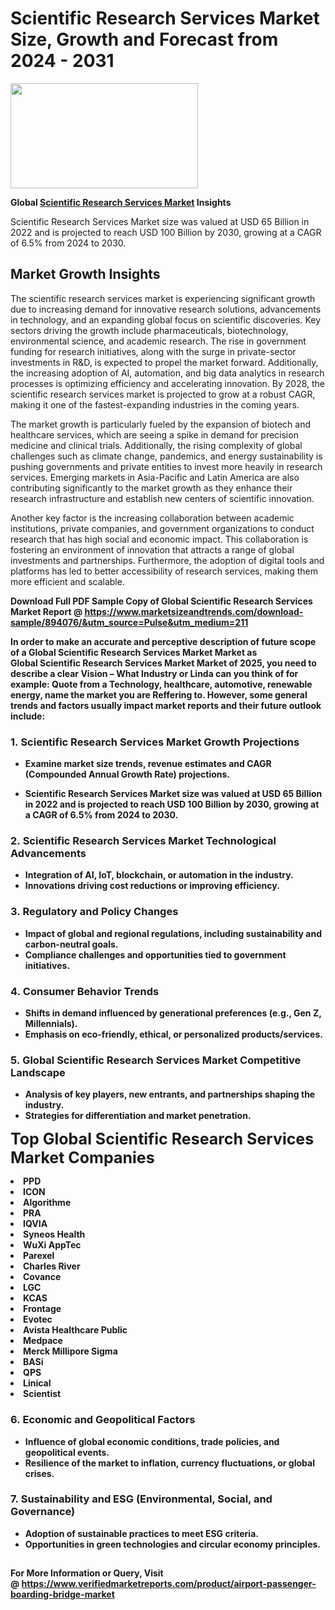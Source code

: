 <H1>Scientific Research Services Market Size, Growth and Forecast from 2024 - 2031</H1><img class="aligncenter size-medium wp-image-584254" src="https://thirdeyenews.in/wp-content/uploads/2024/09/Global-Market-Research-300x168.jpeg" alt="" width="300" height="168" /><p><strong>Global&nbsp;<a href="https://www.marketsizeandtrends.com/download-sample/894076/&amp;utm_source=Pulse&amp;utm_medium=211">Scientific Research Services Market</a> Insights</strong></p><p>Scientific Research Services Market size was valued at USD 65 Billion in 2022 and is projected to reach USD 100 Billion by 2030, growing at a CAGR of 6.5% from 2024 to 2030.</p><p><h2>Market Growth Insights</h2> <p>The scientific research services market is experiencing significant growth due to increasing demand for innovative research solutions, advancements in technology, and an expanding global focus on scientific discoveries. Key sectors driving the growth include pharmaceuticals, biotechnology, environmental science, and academic research. The rise in government funding for research initiatives, along with the surge in private-sector investments in R&D, is expected to propel the market forward. Additionally, the increasing adoption of AI, automation, and big data analytics in research processes is optimizing efficiency and accelerating innovation. By 2028, the scientific research services market is projected to grow at a robust CAGR, making it one of the fastest-expanding industries in the coming years.</p> <p><strong></strong></p> <p>The market growth is particularly fueled by the expansion of biotech and healthcare services, which are seeing a spike in demand for precision medicine and clinical trials. Additionally, the rising complexity of global challenges such as climate change, pandemics, and energy sustainability is pushing governments and private entities to invest more heavily in research services. Emerging markets in Asia-Pacific and Latin America are also contributing significantly to the market growth as they enhance their research infrastructure and establish new centers of scientific innovation.</p> <p>Another key factor is the increasing collaboration between academic institutions, private companies, and government organizations to conduct research that has high social and economic impact. This collaboration is fostering an environment of innovation that attracts a range of global investments and partnerships. Furthermore, the adoption of digital tools and platforms has led to better accessibility of research services, making them more efficient and scalable.</p> <p><strong></p><p><span class=""><strong>Download Full PDF Sample Copy of Global Scientific Research Services Market Report</strong> @ <a href="https://www.marketsizeandtrends.com/download-sample/894076/&amp;utm_source=Pulse&amp;utm_medium=211" target="_blank">https://www.marketsizeandtrends.com/download-sample/894076/&amp;utm_source=Pulse&amp;utm_medium=211</a></span></p><p>In order to make an accurate and perceptive description of future scope of a Global&nbsp;Scientific Research Services Market Market as Global&nbsp;Scientific Research Services Market Market of 2025, you need to describe a clear Vision &ndash; What Industry or Linda can you think of for example: Quote from a Technology, healthcare, automotive, renewable energy, name the market you are Reffering to. However, some general trends and factors usually impact market reports and their future outlook include:</p><h3>1.&nbsp;<strong>Scientific Research Services Market Growth Projections</strong></h3><ul><li>Examine market size trends, revenue estimates and CAGR (Compounded Annual Growth Rate) projections.</li><li><p>Scientific Research Services Market size was valued at USD 65 Billion in 2022 and is projected to reach USD 100 Billion by 2030, growing at a CAGR of 6.5% from 2024 to 2030.</p></li></ul><h3>2.&nbsp;<strong>Scientific Research Services Market Technological Advancements</strong></h3><ul><li>Integration of AI, IoT, blockchain, or automation in the industry.</li><li>Innovations driving cost reductions or improving efficiency.</li></ul><h3>3.&nbsp;<strong>Regulatory and Policy Changes</strong></h3><ul><li>Impact of global and regional regulations, including sustainability and carbon-neutral goals.</li><li>Compliance challenges and opportunities tied to government initiatives.</li></ul><h3>4.&nbsp;<strong>Consumer Behavior Trends</strong></h3><ul><li>Shifts in demand influenced by generational preferences (e.g., Gen Z, Millennials).</li><li>Emphasis on eco-friendly, ethical, or personalized products/services.</li></ul><h3>5.&nbsp;<strong>Global Scientific Research Services Market Competitive Landscape</strong></h3><ul><li>Analysis of key players, new entrants, and partnerships shaping the industry.</li><li>Strategies for differentiation and market penetration.</li></ul><p data-pm-slice="1 1 []"><span style="color: inherit; font-family: inherit; font-size: 25px;">Top Global Scientific Research Services Market Companies</span></p><div class="" data-test-id=""><p><li>PPD</li><li> ICON</li><li> Algorithme</li><li> PRA</li><li> IQVIA</li><li> Syneos Health</li><li> WuXi AppTec</li><li> Parexel</li><li> Charles River</li><li> Covance</li><li> LGC</li><li> KCAS</li><li> Frontage</li><li> Evotec</li><li> Avista Healthcare Public</li><li> Medpace</li><li> Merck Millipore Sigma</li><li> BASi</li><li> QPS</li><li> Linical</li><li> Scientist</li></p></div><h3>6.&nbsp;<strong>Economic and Geopolitical Factors</strong></h3><ul><li>Influence of global economic conditions, trade policies, and geopolitical events.</li><li>Resilience of the market to inflation, currency fluctuations, or global crises.</li></ul><h3>7.&nbsp;<strong>Sustainability and ESG (Environmental, Social, and Governance)</strong></h3><ul><li>Adoption of sustainable practices to meet ESG criteria.</li><li>Opportunities in green technologies and circular economy principles.</li></ul><h2><strong style="font-size: 14px;">For More Information or Query, Visit @&nbsp;</strong><a style="background-color: #ffffff; font-size: 14px;" href="https://www.marketsizeandtrends.com/report/scientific-research-services-market-/" target="_blank">https://www.verifiedmarketreports.com/product/airport-passenger-boarding-bridge-market</a></h2>
